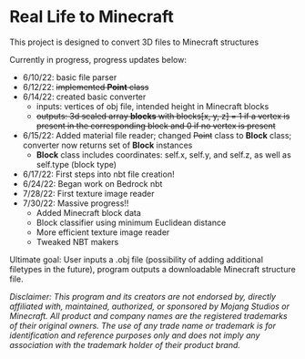 # Real Life to Minecraft
This project is designed to convert 3D files to Minecraft structures

Currently in progress, progress updates below:

- 6/10/22: basic file parser
- 6/12/22: ~~implemented **Point** class~~
- 6/14/22: created basic converter
  - inputs: vertices of obj file, intended height in Minecraft blocks
  - ~~outputs: 3d scaled array **blocks** with blocks[x, y, z] = 1 if a vertex is present in the corresponding block and 0 if no vertex is present~~
- 6/15/22: Added material file reader; changed ~~Point~~ class to **Block** class; converter now returns set of **Block** instances
  - **Block** class includes coordinates: self.x, self.y, and self.z, as well as self.type (block type)      
- 6/17/22: First steps into nbt file creation!
- 6/24/22: Began work on Bedrock nbt
- 7/28/22: First texture image reader
- 7/30/22: Massive progress!!
  - Added Minecraft block data
  - Block classifier using minimum Euclidean distance
  - More efficient texture image reader
  - Tweaked NBT makers


Ultimate goal: User inputs a .obj file (possibility of adding additional filetypes in the future), program outputs a downloadable Minecraft structure file.

*Disclaimer: This program and its creators are not endorsed by, directly affiliated with, maintained, authorized, or sponsored by Mojang Studios or Minecraft. All product and company names are the registered trademarks of their original owners. The use of any trade name or trademark is for identification and reference purposes only and does not imply any association with the trademark holder of their product brand.*

